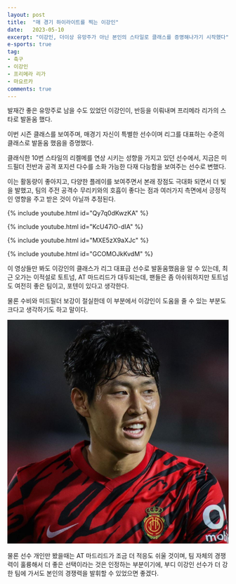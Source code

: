 ```yaml
---
layout: post
title:  "매 경기 하이라이트를 찍는 이강인"
date:   2023-05-10
excerpt: "이강인, 더이상 유망주가 아닌 본인의 스타일로 클래스를 증명해나가기 시작했다"
e-sports: true
tag:
- 축구
- 이강인
- 프리메라 리가
- 마요르카
comments: true
---
```


발재간 좋은 유망주로 남을 수도 있었던 이강인이, 반등을 이뤄내며 프리메라 리가의 스타로 발돋움 했다.

이번 시즌 클래스를 보여주며, 매경기 자신이 특별한 선수이며 리그를 대표하는 수준의 클래스로 발돋움 했음을 증명했다.

클래식한 10번 스타일의 리켈메를 연상 시키는 성향을 가지고 있던 선수에서, 지금은 미드필더 전반과 공격 포지션 다수를 소화 가능한 다재 다능함을 보여주는 선수로 변했다.

이는 활동량이 좋아지고, 다양한 플레이를 보여주면서 본래 장점도 극대화 되면서 더 빛을 발했고, 팀의 주전 공격수 무리키와의 호흡이 좋다는 점과 여러가지 측면에서 긍정적인 영향을 주고 받은 것이 아닐까 추정된다.

{% include youtube.html id="Qy7q0dKwzKA" %}

{% include youtube.html id="KcU47iO-dIA" %}

{% include youtube.html id="MXE5zX9aXJc" %}

{% include youtube.html id="GCOMOJkKvdM" %}

이 영상들만 봐도 이강인의 클래스가 리그 대표급 선수로 발돋움했음을 알 수 있는데, 최근 오가는 이적설로 토트넘, AT 마드리드가 대두되는데, 팬들은 좀 아쉬워하지만 토트넘도 여전히 좋은 팀이고, 포텐이 있다고 생각한다.

물론 수비와 미드필더 보강이 절실한데 이 부분에서 이강인이 도움을 줄 수 있는 부분도 크다고 생각하기도 하고 말이다.

![](../img/2023/lee_kang_in.png)

물론 선수 개인만 봤을때는 AT 마드리드가 조금 더 적응도 쉬울 것이며, 팀 자체의 경쟁력이 훌륭해서 더 좋은 선택이라는 것은 인정하는 부분이기에, 부디 이강인 선수가 더 강한 팀에 가서도 본인의 경쟁력을 발휘할 수 있었으면 좋겠다.